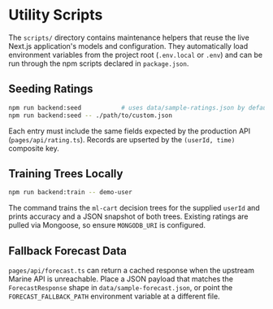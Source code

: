 # Utility Scripts

The `scripts/` directory contains maintenance helpers that reuse the live Next.js application's models
and configuration. They automatically load environment variables from the project root (`.env.local`
or `.env`) and can be run through the npm scripts declared in `package.json`.

## Seeding Ratings

```bash
npm run backend:seed           # uses data/sample-ratings.json by default
npm run backend:seed -- ./path/to/custom.json
```

Each entry must include the same fields expected by the production API (`pages/api/rating.ts`). Records
are upserted by the `(userId, time)` composite key.

## Training Trees Locally

```bash
npm run backend:train -- demo-user
```

The command trains the `ml-cart` decision trees for the supplied `userId` and prints accuracy and a JSON
snapshot of both trees. Existing ratings are pulled via Mongoose, so ensure `MONGODB_URI` is configured.

## Fallback Forecast Data

`pages/api/forecast.ts` can return a cached response when the upstream Marine API is unreachable. Place
a JSON payload that matches the `ForecastResponse` shape in `data/sample-forecast.json`, or point the
`FORECAST_FALLBACK_PATH` environment variable at a different file.
